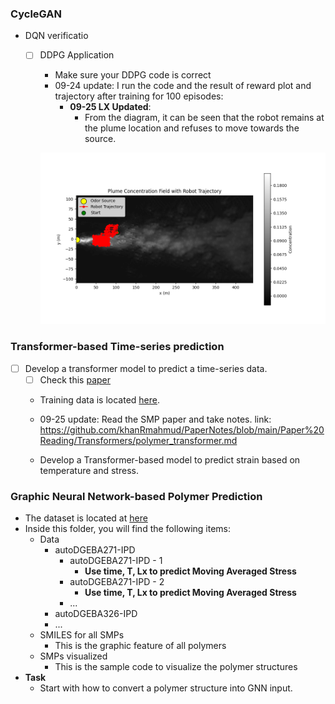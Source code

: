 ### CycleGAN
* DQN verificatio
  * [ ] DDPG Application
      * Make sure your DDPG code is correct
      * 09-24 update: I run the code and the result of reward plot and trajectory after training for 100 episodes:
        * **09-25 LX Updated**: 
          * From the diagram, it can be seen that the robot remains at the plume location and refuses to move towards the source.
  
      ![img](./../../../images/result-2.png)


### Transformer-based Time-series prediction
* [ ] Develop a transformer model to predict a time-series data. 
  * [ ] Check this [paper](./../../../Reference/Polymer%20paper.pdf)
  * Training data is located [here](./../../../../Khan/Polymer_Data/Transformer-based/).

  * 09-25 update: Read the SMP paper and take notes. link: https://github.com/khanRmahmud/PaperNotes/blob/main/Paper%20Reading/Transformers/polymer_transformer.md
  * Develop a Transformer-based model to predict strain based on temperature and stress. 


### Graphic Neural Network-based Polymer Prediction
* The dataset is located at [here](./../../../Polymer_Data/Graphic%20Neural%20Network-based/)
* Inside this folder, you will find the following items:
  * Data
    * autoDGEBA271-IPD
      * autoDGEBA271-IPD - 1
        * **Use time, T, Lx to predict Moving Averaged Stress**
      * autoDGEBA271-IPD - 2
        * **Use time, T, Lx to predict Moving Averaged Stress**
      * ...
    * autoDGEBA326-IPD
    * ...
  * SMILES for all SMPs
    * This is the graphic feature of all polymers
  * SMPs visualized
    * This is the sample code to visualize the polymer structures
* **Task**
  * Start with how to convert a polymer structure into GNN input. 


